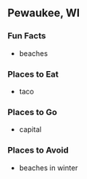 ## Pewaukee, WI

### Fun Facts
- beaches
### Places to Eat
- taco 

### Places to Go
- capital
### Places to Avoid
- beaches in winter
